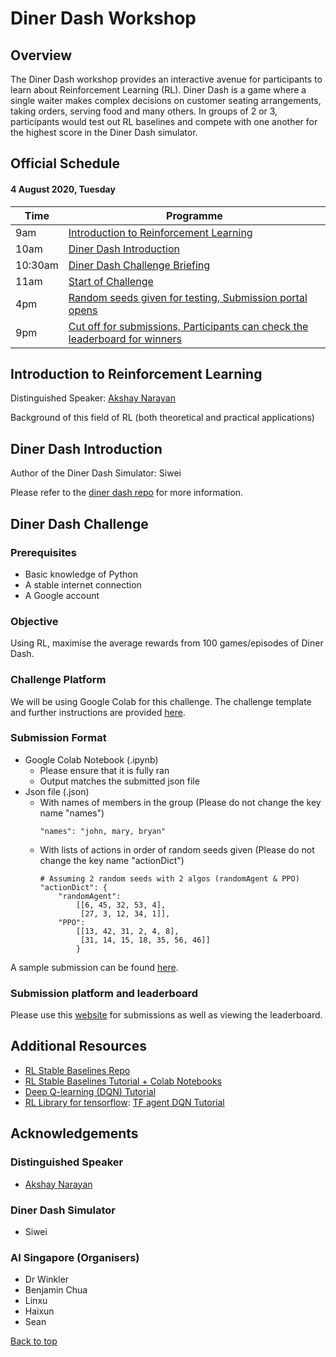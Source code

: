 # **Diner Dash Workshop**

## Overview
The Diner Dash workshop provides an interactive avenue for participants to learn about Reinforcement Learning (RL). Diner Dash is a game where a single waiter makes complex decisions on customer seating arrangements, taking orders, serving food and many others. In groups of 2 or 3, participants would test out RL baselines and compete with one another for the highest score in the Diner Dash simulator. 

## Official Schedule
#### 4 August 2020, Tuesday
| **Time** | **Programme** |
| - | - |
| 9am | [Introduction to Reinforcement Learning](#Introduction-to-Reinforcement-Learning) |
| 10am | [Diner Dash Introduction](#Diner-Dash-Introduction) |
| 10:30am | [Diner Dash Challenge Briefing](#Diner-Dash-Challenge) |
| 11am | [Start of Challenge](#Diner-Dash-Challenge) |
| 4pm  | [Random seeds given for testing, Submission portal opens](#Submission-platform-and-leaderboard) |
| 9pm  | [Cut off for submissions, Participants can check the leaderboard for winners](#Submission-platform-and-leaderboard) |

## Introduction to Reinforcement Learning
Distinguished Speaker: [Akshay Narayan](https://www.comp.nus.edu.sg/cs/bio/anarayan/)

Background of this field of RL (both theoretical and practical applications)

## Diner Dash Introduction
Author of the Diner Dash Simulator: Siwei

Please refer to the [diner dash repo](https://github.com/AdaCompNUS/diner-dash-simulator) for more information.

## Diner Dash Challenge
### Prerequisites
- Basic knowledge of Python
- A stable internet connection
- A Google account

### Objective
Using RL, maximise the average rewards from 100 games/episodes of Diner Dash.

### Challenge Platform
We will be using Google Colab for this challenge. The challenge template and further instructions are provided [here](https://drive.google.com/file/d/1Tgxwvoa4gTTy5hdbzFh_XdDacQ7vE1jy/view?usp=sharing).

### Submission Format
- Google Colab Notebook (.ipynb)
    - Please ensure that it is fully ran
    - Output matches the submitted json file
- Json file (.json)
    - With names of members in the group (Please do not change the key name "names")
        ```
        "names": "john, mary, bryan"
        ```
    - With lists of actions in order of random seeds given (Please do not change the key name "actionDict")
        ```
        # Assuming 2 random seeds with 2 algos (randomAgent & PPO)
        "actionDict": {
            "randomAgent": 
                [[6, 45, 32, 53, 4],
                 [27, 3, 12, 34, 1]],
            "PPO":
                [[13, 42, 31, 2, 4, 8],
                 [31, 14, 15, 18, 35, 56, 46]]        
                }
        ```

A sample submission can be found [here](https://github.com/BenjaminChua/DinerDashChallengePrep/tree/master/DinerDashChallenge/sample_submission).

### Submission platform and leaderboard
Please use this [website](https://aisummerschool.aisingapore.org/) for submissions as well as viewing the leaderboard.

## Additional Resources
- [RL Stable Baselines Repo](https://github.com/hill-a/stable-baselines)
- [RL Stable Baselines Tutorial + Colab Notebooks](https://github.com/araffin/rl-tutorial-jnrr19)
- [Deep Q-learning (DQN) Tutorial](https://www.analyticsvidhya.com/blog/2019/04/introduction-deep-q-learning-python/)
- [RL Library for tensorflow](https://github.com/tensorflow/agents): [TF agent DQN Tutorial](https://github.com/tensorflow/agents/blob/master/docs/tutorials/1_dqn_tutorial.ipynb)

## Acknowledgements
### Distinguished Speaker
- [Akshay Narayan](https://www.comp.nus.edu.sg/cs/bio/anarayan/)

### Diner Dash Simulator
- Siwei

### AI Singapore (Organisers)
- Dr Winkler
- Benjamin Chua
- Linxu
- Haixun
- Sean

[Back to top](#Diner-Dash-Workshop)